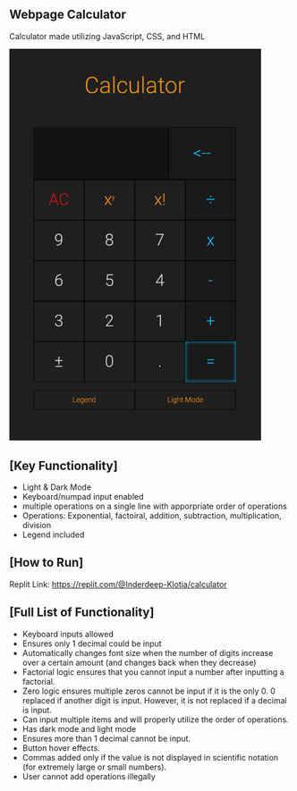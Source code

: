 
Webpage Calculator
------------------------------------------------------------
Calculator made utilizing JavaScript, CSS, and HTML

<img width="450" alt="GameScreenshot" src="https://github.com/Inderdeep-Klotia/calculator/blob/543049224ec121138e87b7ef7ce1c94a0693d4f6/CalculatorImage.png">


[Key Functionality]
------------------------------------------------------------
- Light & Dark Mode
- Keyboard/numpad input enabled
- multiple operations on a single line with apporpriate order of operations
- Operations: Exponential, factoiral, addition, subtraction, multiplication, division
- Legend included


[How to Run]
------------------------------------------------------------
Replit Link: https://replit.com/@Inderdeep-Klotia/calculator



[Full List of Functionality]
------------------------------------------------------------
-   Keyboard inputs allowed
-   Ensures only 1 decimal could be input
-   Automatically changes font size when the number of digits increase over a certain amount (and changes back when they decrease)
-   Factorial logic ensures that you cannot input a number after inputting a factorial.
-   Zero logic ensures multiple zeros cannot be input if it is the only 0. 0 replaced if another digit is input.
        However, it is not replaced if a decimal is input.
-   Can input multiple items and will properly utilize the order of operations.
-   Has dark mode and light mode
-   Ensures more than 1 decimal cannot be input.
-   Button hover effects.
-   Commas added only if the value is not displayed in scientific notation (for extremely large or small numbers).
-   User cannot add operations illegally 

